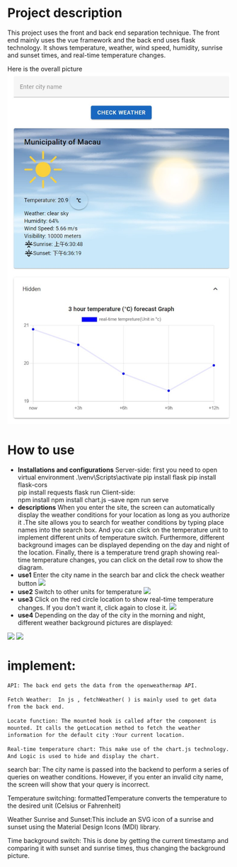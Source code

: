 # Project description
This project uses the front and back end separation technique. The front end mainly uses the vue framework and the back end uses flask technology. 
It shows temperature, weather, wind speed, humidity, sunrise and sunset times, and real-time temperature changes.

Here is the overall picture
<img src="./weather-client-copy/src/assets/readmepicture/1.jpg">



# How to use
  + **Installations and configurations**
  Server-side:
     first you need to open virtual environment 
      .\venv\Scripts\activate 
      pip install flask
      pip install flask-cors       
      pip install requests 
      flask run
  Client-side:     
     npm install
     npm install chart.js –save
     npm run serve
 + **descriptions**
 When you enter the site, the screen can automatically display the weather conditions for your location as long as you authorize it .The site allows you to search for weather conditions by typing place names into the search box. And you can click on the temperature unit to implement different units of temperature switch. Furthermore, different background images can be displayed depending on the day and night of the location. Finally, there is a temperature trend graph showing real-time temperature changes, you can click on the detail row to show the diagram.
+ **use1**
  Enter the city name in the search bar and click the check weather button  <img src="./src/assets/readmepicture/2.jpg">
+ **use2**
  Switch to other units for temperature
  <img src="./src/assets/readmepicture/3.jpg">
+ **use3**
  Click on the red circle location to show real-time temperature changes.
    If you don't want it, click again to close it.
    <img src="./src/assets/readmepicture/4.jpg">
+ **use4**
Depending on the day of the city in the morning and night, different weather background pictures are displayed:
<img src="./src/assets/readmepicture/5.jpg">
<img src="./src/assets/readmepicture/6.jpg">

# implement:
    API: The back end gets the data from the openweathermap API.

    Fetch Weather:  In js , fetchWeather( ) is mainly used to get data from the back end.

    Locate function: The mounted hook is called after the component is mounted. It calls the getLocation method to fetch the weather information for the default city :Your current location.

    Real-time temperature chart: This make use of the chart.js technology. And Logic is used to hide and display the chart.

   search bar: The city name is passed into the backend to perform a series of queries on weather conditions. However, if you enter an invalid city name, the screen will show that your query is incorrect.

   Temperature switching: formattedTemperature converts the temperature to the desired unit (Celsius or Fahrenheit)

   Weather Sunrise and Sunset:This include an SVG icon of a sunrise and sunset using the Material Design Icons (MDI) library.

   Time background switch: This is done by getting the current timestamp and comparing it with sunset and sunrise times, thus changing the background picture.
    
  
